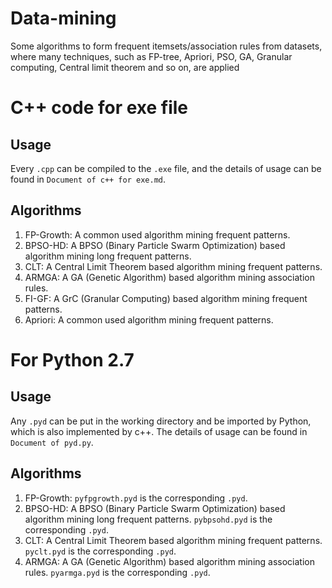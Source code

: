 # Data-mining
Some algorithms to form frequent itemsets/association rules from datasets, where many techniques, such as FP-tree, Apriori, PSO, GA, Granular computing, Central limit theorem and so on, are applied
# C++ code for exe file
## Usage
Every `.cpp` can be compiled to the `.exe` file, and the details of usage can be found in `Document of c++ for exe.md`.
## Algorithms
1. FP-Growth: A common used algorithm mining frequent patterns.
2. BPSO-HD: A BPSO (Binary Particle Swarm Optimization) based algorithm mining long frequent patterns.
3. CLT: A Central Limit Theorem based algorithm mining frequent patterns.
4. ARMGA: A GA (Genetic Algorithm) based algorithm mining association rules.
5. FI-GF: A GrC (Granular Computing) based algorithm mining frequent patterns.
6. Apriori: A common used algorithm mining frequent patterns.
# For Python 2.7
## Usage
Any `.pyd` can be put in the working directory and be imported by Python, which is also implemented by c++. The details of usage can be found in `Document of pyd.py`.
## Algorithms
1. FP-Growth: `pyfpgrowth.pyd` is the corresponding `.pyd`.
2. BPSO-HD: A BPSO (Binary Particle Swarm Optimization) based algorithm mining long frequent patterns. `pybpsohd.pyd` is the corresponding `.pyd`.
3. CLT: A Central Limit Theorem based algorithm mining frequent patterns. `pyclt.pyd` is the corresponding `.pyd`.
4. ARMGA: A GA (Genetic Algorithm) based algorithm mining association rules. `pyarmga.pyd` is the corresponding `.pyd`.
